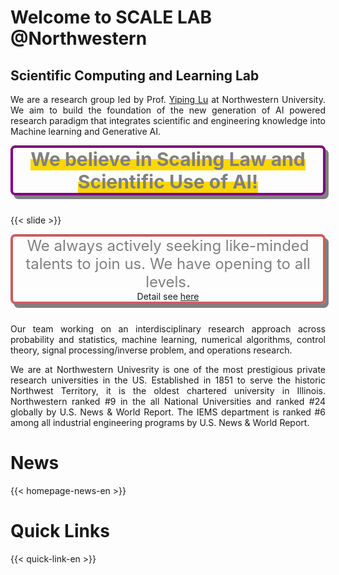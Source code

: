 <style>
#boxshadow {
    border: 4px solid purple;
    box-shadow: 5px 6px gray;
    border-radius: 2mm;
}

.half_highlight {
background: linear-gradient(to top, gold 50%, transparent 50%);
}

#boxshadow2 {
    border: 4px solid IndianRed;
    box-shadow: 5px 6px gray;
    border-radius: 2mm;
}
</style>

# Welcome to SCALE LAB @Northwestern


<h2>Scientific Computing and Learning Lab</h2>

<p style="text-align:justify">
We are a research group led by Prof. <a href="https://2prime.github.io/">Yiping Lu</a> at Northwestern University. We aim to build the foundation of the new generation of AI powered research paradigm that integrates scientific and engineering knowledge into Machine learning and Generative AI.
</p>

<div id="boxshadow">
<center>
 <strong class="half_highlight" style="color: gray; font-size: 30px; font-family: -apple-system, BlinkMacSystemFont, 'Segoe UI', Roboto, Oxygen, Ubuntu, Cantarell, 'Open Sans', 'Helvetica Neue', sans-serif;"> We believe in Scaling Law and Scientific Use of AI!</strong>
 </center>
</div>

<br /> 

{{< slide >}}

<div id="boxshadow2">
<center style="color: gray; font-size: 24px; font-family: -apple-system, BlinkMacSystemFont, 'Segoe UI', Roboto, Oxygen, Ubuntu, Cantarell, 'Open Sans', 'Helvetica Neue', sans-serif;">
We always actively seeking like-minded talents to join us. We have opening to all levels.
 </center>
 <center style="font-family: -apple-system, BlinkMacSystemFont, 'Segoe UI', Roboto, Oxygen, Ubuntu, Cantarell, 'Open Sans', 'Helvetica Neue', sans-serif;">
 Detail see <a href="https://2prime.github.io/files/SummerIntern_Yiping.pdf">here</a>
 </center>
</div>
<br/>

<p style="text-align:justify">
Our team working on an interdisciplinary research approach across probability and statistics, machine learning, numerical algorithms, control theory, signal processing/inverse problem, and operations research.
</p>

<p style="text-align:justify">
We are at Northwestern Univesrity is one of the most prestigious private research universities in the US. Established in 1851 to serve the historic Northwest Territory, it is the oldest chartered university in Illinois. Northwestern ranked #9 in the all National Universities and ranked #24 globally by U.S. News & World Report. The IEMS department is ranked #6 among all industrial engineering programs by U.S. News & World Report.
</p>

# News

{{< homepage-news-en >}}

# Quick Links

{{< quick-link-en >}}
